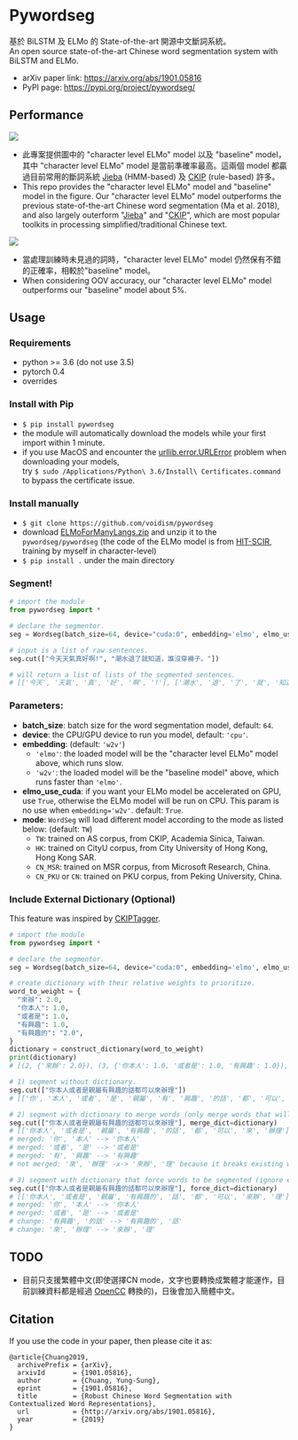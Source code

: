 # Pywordseg
基於 BiLSTM 及 ELMo 的 State-of-the-art 開源中文斷詞系統。  
An open source state-of-the-art Chinese word segmentation system with BiLSTM and ELMo.  

- arXiv paper link: https://arxiv.org/abs/1901.05816
- PyPI page: https://pypi.org/project/pywordseg/

## Performance
![](https://i.imgur.com/4WflkYS.png)
- 此專案提供圖中的 "character level ELMo" model 以及 "baseline" model，其中 "character level ELMo" model 是當前準確率最高。這兩個 model 都贏過目前常用的斷詞系統 [Jieba](https://github.com/fxsjy/jieba) (HMM-based) 及 [CKIP](http://ckipsvr.iis.sinica.edu.tw/) (rule-based) 許多。  
- This repo provides the "character level ELMo" model and "baseline" model in the figure. Our "character level ELMo" model outperforms the previous state-of-the-art Chinese word segmentation (Ma et al. 2018), and also largely outerform "[Jieba](https://github.com/fxsjy/jieba)" and "[CKIP](http://ckipsvr.iis.sinica.edu.tw/)", which are most popular toolkits in processing simplified/traditional Chinese text.

![](https://i.imgur.com/0vCz0ui.png)
- 當處理訓練時未見過的詞時，"character level ELMo" model 仍然保有不錯的正確率，相較於"baseline" model。  
- When considering OOV accuracy, our "character level ELMo" model outperforms our "baseline" model about 5%.

## Usage
### Requirements
- python >= 3.6 (do not use 3.5)
- pytorch 0.4
- overrides

### Install with Pip
  - `$ pip install pywordseg`
  - the module will automatically download the models while your first import within 1 minute.
  - if you use MacOS and encounter the [urllib.error.URLError](https://stackoverflow.com/questions/49183801/ssl-certificate-verify-failed-with-urllib) problem when downloading your models,  
  try `$ sudo /Applications/Python\ 3.6/Install\ Certificates.command` to bypass the certificate issue.

### Install manually
  - `$ git clone https://github.com/voidism/pywordseg`
  - download [ELMoForManyLangs.zip](https://www.dropbox.com/s/eiya6ztmjopprsm/ELMoForManyLangs.zip?dl=0) and unzip it to the `pywordseg/pywordseg` (the code of the ELMo model is from [HIT-SCIR](https://github.com/HIT-SCIR/ELMoForManyLangs), training by myself in character-level)
  - `$ pip install .` under the main directory

### Segment!
  ```python
  # import the module
  from pywordseg import *
  
  # declare the segmentor.
  seg = Wordseg(batch_size=64, device="cuda:0", embedding='elmo', elmo_use_cuda=True, mode="TW")
  
  # input is a list of raw sentences.
  seg.cut(["今天天氣真好啊!", "潮水退了就知道，誰沒穿褲子。"])
  
  # will return a list of lists of the segmented sentences.
  # [['今天', '天氣', '真', '好', '啊', '!'], ['潮水', '退', '了', '就', '知道', ',', '誰', '沒', '穿', '褲子', '。']]
  ```
### Parameters:
  - **batch_size**: batch size for the word segmentation model, default: `64`.
  - **device**: the CPU/GPU device to run you model, default: `'cpu'`.
  - **embedding**: (default: `'w2v'`) 
    - `'elmo'`: the loaded model will be the "character level ELMo" model above, which runs slow.
    - `'w2v'`: the loaded model will be the "baseline model" above, which runs faster than `'elmo'`.
  - **elmo_use_cuda**: if you want your ELMo model be accelerated on GPU, use `True`, otherwise the ELMo model will be run on CPU. This param is no use when `embedding='w2v'`. default: `True`.
  - **mode**: `WordSeg` will load different model according to the mode as listed below: (default: `TW`)
    - `TW`: trained on AS corpus, from CKIP, Academia Sinica, Taiwan.
    - `HK`: trained on CityU corpus, from City University of Hong Kong, Hong Kong SAR.
    - `CN_MSR`: trained on MSR corpus, from Microsoft Research, China.
    - `CN_PKU` or `CN`: trained on PKU corpus, from Peking University, China.

### Include External Dictionary (Optional)
This feature was inspired by [CKIPTagger](https://github.com/ckiplab/ckiptagger#3-optional-create-dictionary).
  ```python
  # import the module
  from pywordseg import *
  
  # declare the segmentor.
  seg = Wordseg(batch_size=64, device="cuda:0", embedding='elmo', elmo_use_cuda=True, mode="TW")

  # create dictionary with their relative weights to prioritize.
  word_to_weight = {
    "來辦": 2.0,
    "你本人": 1.0,
    "或者是": 1.0,
    "有興趣": 1.0,
    "有興趣的": "2.0",
  }
  dictionary = construct_dictionary(word_to_weight)
  print(dictionary)
  # [(2, {'來辦': 2.0}), (3, {'你本人': 1.0, '或者是': 1.0, '有興趣': 1.0}), (4, {'有興趣的': 2.0})]

  # 1) segment without dictionary.
  seg.cut(["你本人或者是親屬有興趣的話都可以來辦理"])
  # [['你', '本人', '或者', '是', '親屬', '有', '興趣', '的話', '都', '可以', '來', '辦理']]

  # 2) segment with dictionary to merge words (only merge words that will not break existing words).
  seg.cut(["你本人或者是親屬有興趣的話都可以來辦理"], merge_dict=dictionary)
  # [['你本人', '或者是', '親屬', '有興趣', '的話', '都', '可以', '來', '辦理']]
  # merged: '你', '本人' --> '你本人'
  # merged: '或者', '是' --> '或者是'
  # merged: '有', '興趣' --> '有興趣'
  # not merged: '來', '辦理' -x-> '來辦', '理' because it breaks existing words

  # 3) segment with dictionary that force words to be segmented (ignore existing words).
  seg.cut(["你本人或者是親屬有興趣的話都可以來辦理"], force_dict=dictionary)
  # [['你本人', '或者是', '親屬', '有興趣的', '話', '都', '可以', '來辦', '理']]
  # merged: '你', '本人' --> '你本人'
  # merged: '或者', '是' --> '或者是'
  # change: '有興趣', '的話' --> '有興趣的', '話'
  # change: '來', '辦理' --> '來辦', '理'
  ```

## TODO
- 目前只支援繁體中文(即使選擇CN mode，文字也要轉換成繁體才能運作，目前訓練資料都是經過 [OpenCC](https://github.com/BYVoid/OpenCC) 轉換的)，日後會加入簡體中文。

## Citation
If you use the code in your paper, then please cite it as:

    @article{Chuang2019,
      archivePrefix = {arXiv},
      arxivId       = {1901.05816},
      author        = {Chuang, Yung-Sung},
      eprint        = {1901.05816},
      title         = {Robust Chinese Word Segmentation with Contextualized Word Representations},
      url           = {http://arxiv.org/abs/1901.05816},
      year          = {2019}
    }
